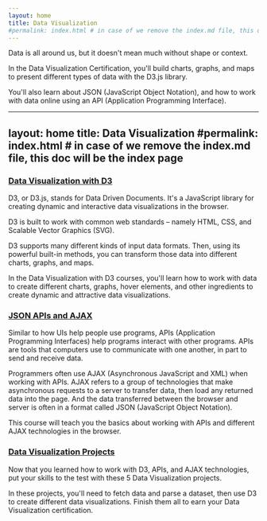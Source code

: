 ```yaml
---
layout: home
title: Data Visualization
#permalink: index.html # in case of we remove the index.md file, this doc will be the index page
---
```


Data is all around us, but it doesn't mean much without shape or context.

In the Data Visualization Certification, you'll build charts, graphs, and maps to present different types of data with the D3.js library.

You'll also learn about JSON (JavaScript Object Notation), and how to work with data online using an API (Application Programming Interface).

---
layout: home
title: Data Visualization
#permalink: index.html # in case of we remove the index.md file, this doc will be the index page
---

### [Data Visualization with D3](./)

D3, or D3.js, stands for Data Driven Documents. It's a JavaScript library for creating dynamic and interactive data visualizations in the browser.

D3 is built to work with common web standards – namely HTML, CSS, and Scalable Vector Graphics (SVG).

D3 supports many different kinds of input data formats. Then, using its powerful built-in methods, you can transform those data into different charts, graphs, and maps.

In the Data Visualization with D3 courses, you'll learn how to work with data to create different charts, graphs, hover elements, and other ingredients to create dynamic and attractive data visualizations.

### [JSON APIs and AJAX](./json-apis-and-ajax/README.md)

Similar to how UIs help people use programs, APIs (Application Programming Interfaces) help programs interact with other programs. APIs are tools that computers use to communicate with one another, in part to send and receive data.

Programmers often use AJAX (Asynchronous JavaScript and XML) when working with APIs. AJAX refers to a group of technologies that make asynchronous requests to a server to transfer data, then load any returned data into the page. And the data transferred between the browser and server is often in a format called JSON (JavaScript Object Notation).

This course will teach you the basics about working with APIs and different AJAX technologies in the browser.

### [Data Visualization Projects](./data-visualization-projects/README.md)

Now that you learned how to work with D3, APIs, and AJAX technologies, put your skills to the test with these 5 Data Visualization projects.

In these projects, you'll need to fetch data and parse a dataset, then use D3 to create different data visualizations. Finish them all to earn your Data Visualization certification.
